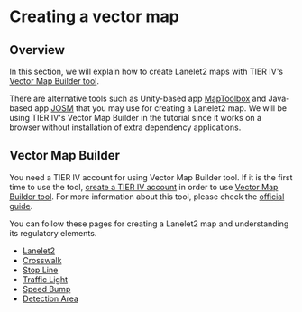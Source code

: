 # Creating a vector map

## Overview

In this section, we will explain how to create Lanelet2 maps with TIER IV's [Vector Map Builder tool](https://tools.tier4.jp/feature/vector_map_builder_ll2/).

There are alternative tools such as
Unity-based app [MapToolbox](https://github.com/autocore-ai/MapToolbox) and
Java-based app [JOSM](https://josm.openstreetmap.de/) that you may use for creating a Lanelet2 map.
We will be using TIER IV's Vector Map Builder in the tutorial
since it works on a browser without installation of extra dependency applications.

## Vector Map Builder

You need a TIER IV account for using Vector Map Builder tool.
If it is the first time to use the tool,
[create a TIER IV account](https://docs.web.auto/en/user-manuals/tier-iv-account/quick-start)
in order to use [Vector Map Builder tool](https://tools.tier4.jp/feature/vector_map_builder_ll2/).
For more information about this tool,
please check the [official guide](https://docs.web.auto/en/user-manuals/vector-map-builder/introduction).

You can follow these pages for creating a Lanelet2 map and understanding its regulatory elements.

- [Lanelet2](./lanelet2/index.md)
- [Crosswalk](./crosswalk/index.md)
- [Stop Line](./stop-line/index.md)
- [Traffic Light](./traffic-light/index.md)
- [Speed Bump](./speed-bump/index.md)
- [Detection Area](./detection-area/index.md)
